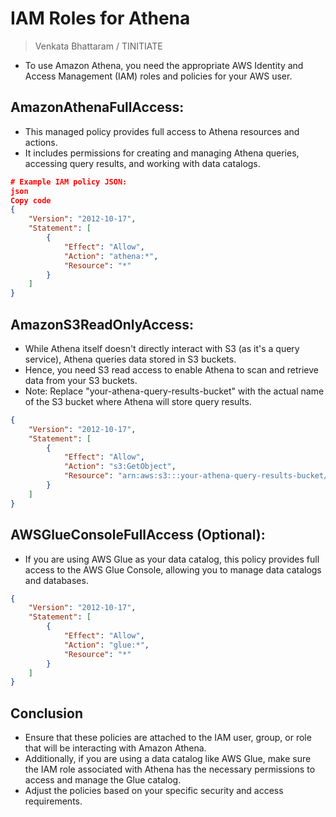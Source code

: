 # IAM Roles for Athena
> Venkata Bhattaram / TINITIATE

* To use Amazon Athena, you need the appropriate AWS Identity and Access Management (IAM) roles and policies for your AWS user.

## AmazonAthenaFullAccess:
* This managed policy provides full access to Athena resources and actions.
* It includes permissions for creating and managing Athena queries, accessing query results, and working with data catalogs.
```JSON
# Example IAM policy JSON:
json
Copy code
{
    "Version": "2012-10-17",
    "Statement": [
        {
            "Effect": "Allow",
            "Action": "athena:*",
            "Resource": "*"
        }
    ]
}
```

## AmazonS3ReadOnlyAccess:
* While Athena itself doesn't directly interact with S3 (as it's a query service), Athena queries data stored in S3 buckets. 
* Hence, you need S3 read access to enable Athena to scan and retrieve data from your S3 buckets.
* Note: Replace "your-athena-query-results-bucket" with the actual name of the S3 bucket where Athena will store query results.

```json
{
    "Version": "2012-10-17",
    "Statement": [
        {
            "Effect": "Allow",
            "Action": "s3:GetObject",
            "Resource": "arn:aws:s3:::your-athena-query-results-bucket/*"
        }
    ]
}
```

## AWSGlueConsoleFullAccess (Optional):
* If you are using AWS Glue as your data catalog, this policy provides full access to the AWS Glue Console, allowing you to manage data catalogs and databases.

```json
{
    "Version": "2012-10-17",
    "Statement": [
        {
            "Effect": "Allow",
            "Action": "glue:*",
            "Resource": "*"
        }
    ]
}
```

## Conclusion
* Ensure that these policies are attached to the IAM user, group, or role that will be interacting with Amazon Athena.
* Additionally, if you are using a data catalog like AWS Glue, make sure the IAM role associated with Athena has the necessary permissions to access and manage the Glue catalog.
* Adjust the policies based on your specific security and access requirements.

